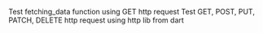 Test fetching_data function using GET http request
Test GET, POST, PUT, PATCH, DELETE http request using http lib from dart
